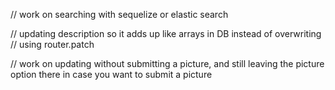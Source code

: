 // work on searching with sequelize or elastic search

// updating description so it adds up like arrays in DB instead of overwriting  // using router.patch

// work on updating without submitting a picture, and still leaving the picture option there in case you want to submit a picture